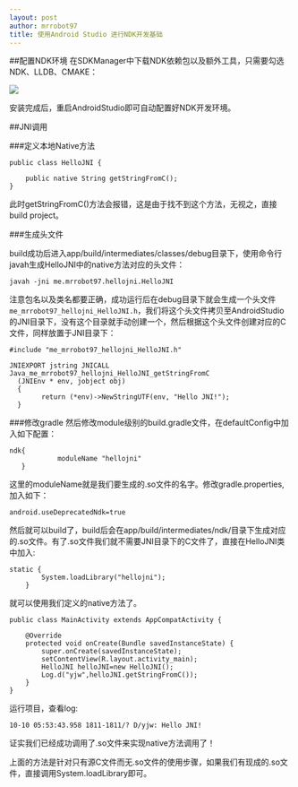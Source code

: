```yaml
---
layout: post
author: mrrobot97
title: 使用Android Studio 进行NDK开发基础
---
```


##配置NDK环境
在SDKManager中下载NDK依赖包以及额外工具，只需要勾选NDK、LLDB、CMAKE：

![](https://developer.android.com/studio/images/projects/ndk-install_2-2_2x.png)

安装完成后，重启AndroidStudio即可自动配置好NDK开发环境。

##JNI调用

###定义本地Native方法

```
public class HelloJNI {
    
    public native String getStringFromC();
}

```

此时getStringFromC()方法会报错，这是由于找不到这个方法，无视之，直接build project。

###生成头文件

build成功后进入app/build/intermediates/classes/debug目录下，使用命令行javah生成HelloJNI中的native方法对应的头文件：

```
javah -jni me.mrrobot97.hellojni.HelloJNI
```
注意包名以及类名都要正确，成功运行后在debug目录下就会生成一个头文件`me_mrrobot97_hellojni_HelloJNI.h`，我们将这个头文件拷贝至AndroidStudio的JNI目录下，没有这个目录就手动创建一个，然后根据这个头文件创建对应的C文件，同样放置于JNI目录下：

```
#include "me_mrrobot97_hellojni_HelloJNI.h"

JNIEXPORT jstring JNICALL Java_me_mrrobot97_hellojni_HelloJNI_getStringFromC
  (JNIEnv * env, jobject obj)
  {
        return (*env)->NewStringUTF(env, "Hello JNI!");
  }
```

###修改gradle
然后修改module级别的build.gradle文件，在defaultConfig中加入如下配置：

```
ndk{
            moduleName "hellojni"
   }
```
这里的moduleName就是我们要生成的.so文件的名字。修改gradle.properties,加入如下：

```
android.useDeprecatedNdk=true
```

然后就可以build了，build后会在app/build/intermediates/ndk/目录下生成对应的.so文件。有了.so文件我们就不需要JNI目录下的C文件了，直接在HelloJNI类中加入:

```
static {
        System.loadLibrary("hellojni");
    }
```
就可以使用我们定义的native方法了。

```
public class MainActivity extends AppCompatActivity {

    @Override
    protected void onCreate(Bundle savedInstanceState) {
        super.onCreate(savedInstanceState);
        setContentView(R.layout.activity_main);
        HelloJNI helloJNI=new HelloJNI();
        Log.d("yjw",helloJNI.getStringFromC());
    }
}
```

运行项目，查看log:

```
10-10 05:53:43.958 1811-1811/? D/yjw: Hello JNI!
```

证实我们已经成功调用了.so文件来实现native方法调用了！

上面的方法是针对只有源C文件而无.so文件的使用步骤，如果我们有现成的.so文件，直接调用System.loadLibrary即可。